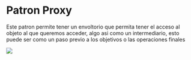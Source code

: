 <h1>Patron Proxy</h1>

<p>Este patron permite tener un envoltorio que permita tener el acceso al objeto al que queremos acceder, algo asi como un intermediario, esto puede ser como un paso previo a los objetivos o las operaciones finales</p>

<img src="https://upload.wikimedia.org/wikipedia/commons/thumb/7/75/Proxy_pattern_diagram.svg/439px-Proxy_pattern_diagram.svg.png">